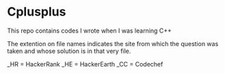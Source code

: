# Cplusplus
This repo contains codes I wrote when I was learning C++

The extention on file names indicates the site from which the question was taken and whose solution is in that very file.

_HR = HackerRank
_HE = HackerEarth
_CC = Codechef
